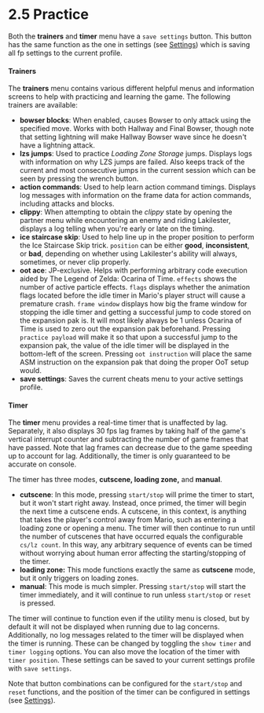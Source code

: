 # 2.5 Practice

Both the **trainers** and **timer** menu have a `save settings` button. This button has the same function as the one in settings (see [Settings](2.9-settings.md)) which is saving all fp settings to the current profile.

#### Trainers

The **trainers** menu contains various different helpful menus and information screens to help with practicing and learning the game. The following trainers are available:

* **bowser blocks**: When enabled, causes Bowser to only attack using the specified move. Works with both Hallway and Final Bowser, though note that setting lightning will make Hallway Bowser wave since he doesn't have a lightning attack.
* **lzs jumps**: Used to practice _Loading Zone Storage_ jumps. Displays logs with information on why LZS jumps are failed. Also keeps track of the current and most consecutive jumps in the current session which can be seen by pressing the wrench button.
* **action commands**: Used to help learn action command timings. Displays log messages with information on the frame data for action commands, including attacks and blocks.
* **clippy**: When attempting to obtain the _clippy_ state by opening the partner menu while encountering an enemy and riding Lakilester, displays a log telling when you're early or late on the timing.
* **ice staircase skip**: Used to help line up in the proper position to perform the Ice Staircase Skip trick. `position` can be either **good**, **inconsistent**, or **bad**, depending on whether using Lakilester's ability will always, sometimes, or never clip properly.
* **oot ace**: JP-exclusive. Helps with performing arbitrary code execution aided by The Legend of Zelda: Ocarina of Time. `effects` shows the number of active particle effects. `flags` displays whether the animation flags located before the idle timer in Mario's player struct will cause a premature crash. `frame window` displays how big the frame window for stopping the idle timer and getting a successful jump to code stored on the expansion pak is. It will most likely always be 1 unless Ocarina of Time is used to zero out the expansion pak beforehand. Pressing `practice payload` will make it so that upon a successful jump to the expansion pak, the value of the idle timer will be displayed in the bottom-left of the screen. Pressing `oot instruction` will place the same ASM instruction on the expansion pak that doing the proper OoT setup would.
* **save settings**: Saves the current cheats menu to your active settings profile.

#### Timer

The **timer** menu provides a real-time timer that is unaffected by lag. Separately, it also displays 30 fps lag frames by taking half of the game's vertical interrupt counter and subtracting the number of game frames that have passed. Note that lag frames can decrease due to the game speeding up to account for lag. Additionally, the timer is only guaranteed to be accurate on console.

The timer has three modes, **cutscene, loading zone,** and **manual**.

* **cutscene**: In this mode, pressing `start/stop` will prime the timer to start, but it won't start right away. Instead, once primed, the timer will begin the next time a cutscene ends. A cutscene, in this context, is anything that takes the player's control away from Mario, such as entering a loading zone or opening a menu. The timer will then continue to run until the number of cutscenes that have occurred equals the configurable `cs/lz count`. In this way, any arbitrary sequence of events can be timed without worrying about human error affecting the starting/stopping of the timer.
* **loading zone:** This mode functions exactly the same as **cutscene** mode, but it only triggers on loading zones.
* **manual**: This mode is much simpler. Pressing `start/stop` will start the timer immediately, and it will continue to run unless `start/stop` or `reset` is pressed.

The timer will continue to function even if the utility menu is closed, but by default it will not be displayed when running due to lag concerns. Additionally, no log messages related to the timer will be displayed when the timer is running. These can be changed by toggling the `show timer` and `timer logging` options. You can also move the location of the timer with `timer position`. These settings can be saved to your current settings profile with `save settings`.

Note that button combinations can be configured for the `start/stop` and `reset` functions, and the position of the timer can be configured in settings (see [Settings](2.9-settings.md)).
